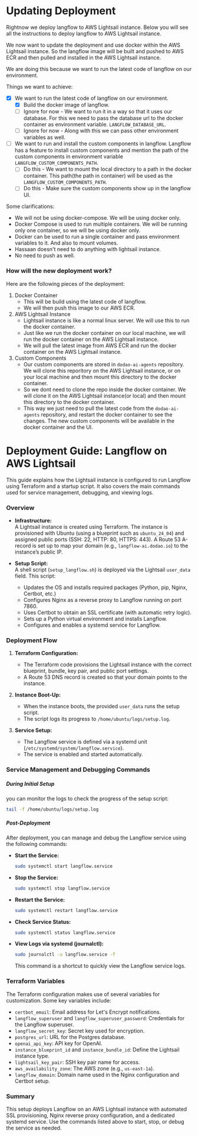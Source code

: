 # Updating Deployment
Rightnow we deploy langflow to AWS Lightsail instance. Below you will see all the instructions to deploy langflow to AWS Lightsail instance.

We now want to update the deployment and use docker within the AWS Lightsail instance. So the langflow image will 
be built and pushed to AWS ECR and then pulled and installed in the AWS Lightsail instance.

We are doing this because we want to run the latest code of langflow on our environment.

Things we want to achieve:
- [x] We want to run the latest code of langflow on our environment.
    - [x] Build the docker image of langflow.
    - [ ] Ignore for now - We want to run it in a way so that it uses our database. For this we need to pass the database url 
       to the docker container as environment variable. `LANGFLOW_DATABASE_URL`.
    - [ ] Ignore for now - Along with this we can pass other environment variables as well.
- [ ] We want to run and install the custom components in langflow. Langflow has a feature to install custom components and mention the path of the custom components in environment variable `LANGFLOW_CUSTOM_COMPONENTS_PATH`.
    - [ ] Do this - We want to mount the local directory to a path in the docker container. This path(the path in container) will be used as the `LANGFLOW_CUSTOM_COMPONENTS_PATH`.
    - [ ] Do this - Make sure the custom components show up in the langflow UI.

Some clarifications:
- We will not be using docker-compose. We will be using docker only.
- Docker Compose is used to run multiple containers. We will be running only one container, so we will be using docker only.
- Docker can be used to run a single container and pass environment variables to it. And also to mount volumes.
- Hassaan doesn't need to do anything with lightsail instance. 
- No need to push as well.


### How will the new deployment work?
Here are the following pieces of the deployment:
1. Docker Container
   - This will be build using the latest code of langflow.
   - We will then push this image to our AWS ECR.
2. AWS Lightsail Instance
   - Lightsail instance is like a normal linux server. We will use this to run the docker container.
   - Just like we run the docker container on our local machine, we will run the docker container on the AWS Lightsail instance.
   - We will pull the latest image from AWS ECR and run the docker container on the AWS Lightsail instance.
3. Custom Components
   - Our custom components are stored in `dodao-ai-agents` repository. We will clone this reporitory on the AWS Lightsail instance, or on your local machine and 
     then mount this directory to the docker container.
   - So we dont need to clone the repo inside the docker container. We will clone it on the AWS Lightsail instance(or local) and then mount this directory to the docker container.
   - This way we just need to pull the latest code from the `dodao-ai-agents` repository, and restart the docker container to see the changes. The new custom components will be available in the docker container and the UI.

# Deployment Guide: Langflow on AWS Lightsail
This guide explains how the Lightsail instance is configured to run Langflow using Terraform and a startup script. It also covers the main commands used for service management, debugging, and viewing logs.

### Overview

- **Infrastructure:**  
  A Lightsail instance is created using Terraform. The instance is provisioned with Ubuntu (using a blueprint such as `ubuntu_24_04`) and assigned public ports (SSH: 22, HTTP: 80, HTTPS: 443). A Route 53 A-record is set up to map your domain (e.g., `langflow-ai.dodao.io`) to the instance’s public IP.

- **Setup Script:**  
  A shell script (`setup_langflow.sh`) is deployed via the Lightsail `user_data` field. This script:
    - Updates the OS and installs required packages (Python, pip, Nginx, Certbot, etc.)
    - Configures Nginx as a reverse proxy to Langflow running on port 7860.
    - Uses Certbot to obtain an SSL certificate (with automatic retry logic).
    - Sets up a Python virtual environment and installs Langflow.
    - Configures and enables a systemd service for Langflow.

### Deployment Flow

1. **Terraform Configuration:**
    - The Terraform code provisions the Lightsail instance with the correct blueprint, bundle, key pair, and public port settings.
    - A Route 53 DNS record is created so that your domain points to the instance.

2. **Instance Boot-Up:**
    - When the instance boots, the provided `user_data` runs the setup script.
    - The script logs its progress to `/home/ubuntu/logs/setup.log`.

3. **Service Setup:**
    - The Langflow service is defined via a systemd unit (`/etc/systemd/system/langflow.service`).
    - The service is enabled and started automatically.

### Service Management and Debugging Commands

##### During Initial Setup
you can monitor the logs to check the progress of the setup script:

```bash
tail -f /home/ubuntu/logs/setup.log
```

##### Post-Deployment
After deployment, you can manage and debug the Langflow service using the following commands:

- **Start the Service:**

  ```bash
  sudo systemctl start langflow.service
  ```

- **Stop the Service:**

  ```bash
  sudo systemctl stop langflow.service
  ```

- **Restart the Service:**

  ```bash
  sudo systemctl restart langflow.service
  ```

- **Check Service Status:**

  ```bash
  sudo systemctl status langflow.service
  ```

- **View Logs via systemd (journalctl):**

  ```bash
  sudo journalctl -u langflow.service -f
  ```

  This command is a shortcut to quickly view the Langflow service logs.

### Terraform Variables

The Terraform configuration makes use of several variables for customization. Some key variables include:

- `certbot_email`: Email address for Let's Encrypt notifications.
- `langflow_superuser` and `langflow_superuser_password`: Credentials for the Langflow superuser.
- `langflow_secret_key`: Secret key used for encryption.
- `postgres_url`: URL for the Postgres database.
- `openai_api_key`: API key for OpenAI.
- `instance_blueprint_id` and `instance_bundle_id`: Define the Lightsail instance type.
- `lightsail_key_pair`: SSH key pair name for access.
- `aws_availability_zone`: The AWS zone (e.g., `us-east-1a`).
- `langflow_domain`: Domain name used in the Nginx configuration and Certbot setup.

### Summary

This setup deploys Langflow on an AWS Lightsail instance with automated SSL provisioning, Nginx reverse proxy configuration, and a dedicated systemd service. Use the commands listed above to start, stop, or debug the service as needed.
